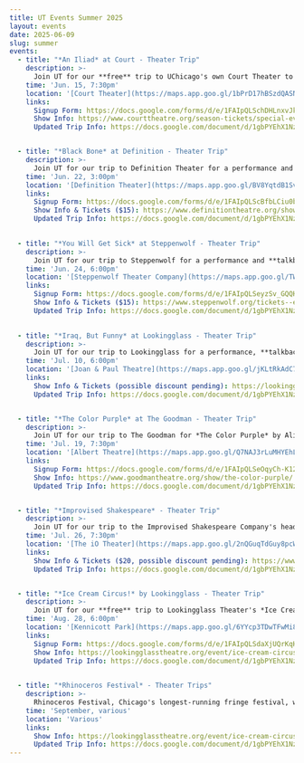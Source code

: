 ```yaml
---
title: UT Events Summer 2025
layout: events
date: 2025-06-09
slug: summer
events:
  - title: "*An Iliad* at Court - Theater Trip"
    description: >-
      Join UT for our **free** trip to UChicago's own Court Theater to see their award-winning production of *An Iliad* by Lisa Peterson and Denis O’Hare. 
    time: 'Jun. 15, 7:30pm'
    location: '[Court Theater](https://maps.app.goo.gl/1bPrD17hBSzdQASN9)'
    links:
      Signup Form: https://docs.google.com/forms/d/e/1FAIpQLSchDHLnxvJkBYbAB0kHh1_gJ8ymM_qr_rYfBsQoBh8pIDgdAA/viewform?usp=header
      Show Info: https://www.courttheatre.org/season-tickets/special-event/an-iliad-2025/
      Updated Trip Info: https://docs.google.com/document/d/1gbPYEhX1NzTID8Vz_bZWjo3z0TaWgLvUI7uxLswBvhQ/edit?usp=sharing


  - title: "*Black Bone* at Definition - Theater Trip"
    description: >-
      Join UT for our trip to Definition Theater for a performance and **talkback** of *Black Bone* by Tina Fakhrid-Deen. Just steps off campus, this show features the lighting design of our TAPS Lighting Manager (Garrett Bell) and UT Chair (Emily Curran)!
    time: 'Jun. 22, 3:00pm'
    location: '[Definition Theater](https://maps.app.goo.gl/BV8YqtdB1SvHVSDh6)'
    links:
      Signup Form: https://docs.google.com/forms/d/e/1FAIpQLScBfbLCiu0b__LIjFSAJUrDhm8uxKCs69fmXmKzuov9wkWZiQ/viewform
      Show Info & Tickets ($15): https://www.definitiontheatre.org/shows/bone
      Updated Trip Info: https://docs.google.com/document/d/1gbPYEhX1NzTID8Vz_bZWjo3z0TaWgLvUI7uxLswBvhQ/edit?usp=sharing
  

  - title: "*You Will Get Sick* at Steppenwolf - Theater Trip"
    description: >-
      Join UT for our trip to Steppenwolf for a performance and **talkback** of *You Will Get Sick* by Noah Diaz. 
    time: 'Jun. 24, 6:00pm'
    location: '[Steppenwolf Theater Company](https://maps.app.goo.gl/TW1AYyCtHq9qakaf8)'
    links:
      Signup Form: https://docs.google.com/forms/d/e/1FAIpQLSeyzSv_GQQHOljW3d-Xfpbg8KM2kkOTRxGE137x-DukZsB5nw/viewform
      Show Info & Tickets ($15): https://www.steppenwolf.org/tickets--events/seasons-/2024-25/you-will-get-sick/
      Updated Trip Info: https://docs.google.com/document/d/1gbPYEhX1NzTID8Vz_bZWjo3z0TaWgLvUI7uxLswBvhQ/edit?usp=sharing
  

  - title: "*Iraq, But Funny* at Lookingglass - Theater Trip"
    description: >-
      Join UT for our trip to Lookingglass for a performance, **talkback**, and **[SWANA Night](https://lookingglasstheatre.org/event/swana-night-at-lookingglass/)** of *Iraq, But Funny* by Atra Asdou. 
    time: 'Jul. 10, 6:00pm'
    location: '[Joan & Paul Theatre](https://maps.app.goo.gl/jKLtRkAdC7rarCAo9)'
    links:
      Show Info & Tickets (possible discount pending): https://lookingglasstheatre.org/event/iraq-but-funny/
      Updated Trip Info: https://docs.google.com/document/d/1gbPYEhX1NzTID8Vz_bZWjo3z0TaWgLvUI7uxLswBvhQ/edit?usp=sharing


  - title: "*The Color Purple* at The Goodman - Theater Trip"
    description: >-
      Join UT for our trip to The Goodman for *The Color Purple* by Alice Walker. Tickets will be $10 and must be purchased through UT Committee (See form for more details).
    time: 'Jul. 19, 7:30pm'
    location: '[Albert Theatre](https://maps.app.goo.gl/Q7NAJ3rLuMHYEhLT7)'
    links:
      Signup Form: https://docs.google.com/forms/d/e/1FAIpQLSeOqyCh-K12nahKmeQHoisjFLtaGx8OYhmut00zrKChMf-FAQ/viewform?usp=header
      Show Info: https://www.goodmantheatre.org/show/the-color-purple/
      Updated Trip Info: https://docs.google.com/document/d/1gbPYEhX1NzTID8Vz_bZWjo3z0TaWgLvUI7uxLswBvhQ/edit?usp=sharing


  - title: "*Improvised Shakespeare* - Theater Trip"
    description: >-
      Join UT for our trip to the Improvised Shakespeare Company's headline show!
    time: 'Jul. 26, 7:30pm'
    location: '[The iO Theater](https://maps.app.goo.gl/2nQGuqTdGuy8pcWj6)'
    links:
      Show Info & Tickets ($20, possible discount pending): https://www.improvisedshakespeare.com/chicago
      Updated Trip Info: https://docs.google.com/document/d/1gbPYEhX1NzTID8Vz_bZWjo3z0TaWgLvUI7uxLswBvhQ/edit?usp=sharing


  - title: "*Ice Cream Circus!* by Lookingglass - Theater Trip"
    description: >-
      Join UT for our **free** trip to Lookingglass Theater's *Ice Cream Circus!* in Kennicott Park, at 45th and Woodlawn.
    time: 'Aug. 28, 6:00pm'
    location: '[Kennicott Park](https://maps.app.goo.gl/6YYcp3TDwTFwMi8GA)'
    links:
      Signup Form: https://docs.google.com/forms/d/e/1FAIpQLSdaXjUQrKqHFccAB9cNr6qcO9NEhITGoWH83uIVaaIqb1grTQ/viewform?usp=header
      Show Info: https://lookingglasstheatre.org/event/ice-cream-circus/
      Updated Trip Info: https://docs.google.com/document/d/1gbPYEhX1NzTID8Vz_bZWjo3z0TaWgLvUI7uxLswBvhQ/edit?usp=sharing
  

  - title: "*Rhinoceros Festival* - Theater Trips"
    description: >-
      Rhinoceros Festival, Chicago's longest-running fringe festival, will be taking place from Spetember 1st through 29th! UT will likely be hosting several theater trips to see various shows over this period, and we also encourage you to go see some of them yourself! One of their theaters is just off of the Red Line and another is just off of the Blue Line.
    time: 'September, various'
    location: 'Various'
    links:
      Show Info: https://lookingglasstheatre.org/event/ice-cream-circus/
      Updated Trip Info: https://docs.google.com/document/d/1gbPYEhX1NzTID8Vz_bZWjo3z0TaWgLvUI7uxLswBvhQ/edit?usp=sharing
---
```

